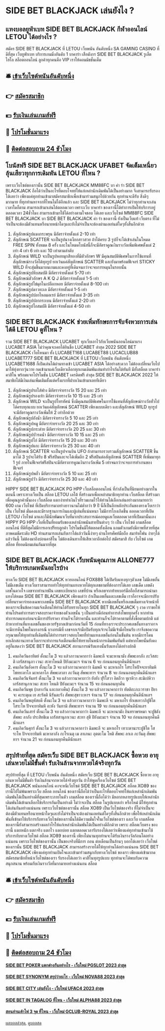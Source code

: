 # SIDE BET BLACKJACK เล่นยังไง ?
## แทงบอลยูฟ่าเบท SIDE BET BLACKJACK กีฬาออนไลน์ LETOU ได้อย่างไร ?
สมัคร SIDE BET BLACKJACK ที่ LETOU เว็บพนัน อันดับหนึ่ง SA GAMING CASINO ที่ดีที่สุด เว็บยูฟ่าเบท บริการเกมมิ่งอันดับ 1 บาคาร่า เสือมังกร SIDE BET BLACKJACK รูเล็ต ไฮโล สล็อตออนไลน์ ลูกค้าทุกคนคือ VIP เราให้คอมมิชชั่นเต็ม

## 🛎 [เข้าเว็บไซต์พนันอันดับหนึ่ง](https://bit.ly/3SdLNi2)
## 👉 [สมัครสมาชิก](https://bit.ly/3SdLNi2)
## 💵 [รับเงินเล่นเกมส์ฟรี](https://bit.ly/3dyRKHj)
## 👑 [โปรโมชั่นมาแรง](https://bit.ly/3dyRKHj)
## 📱 [ติดต่อสอบถาม 24 ชัวโมง](https://bit.ly/3dyRKHj)

## โบนัสฟรี SIDE BET BLACKJACK UFABET จัดเต็มเหนี่ยว ลุ้นเสียวทุกการเดิมพัน LETOU ที่ไหน ?
เพราะเว็บไซต์ของเรานั้น SIDE BET BLACKJACK MM88FC บา ค่า ร่า SIDE BET BLACKJACK ถือได้ว่าเป็นอะไรที่ตอบโจทย์ให้แก่เหล่านักเดิมพันได้เป็นอย่างมาก จึงสามารถรับรองได้เลยว่า เพียงแค่ทุกท่านเข้ามาสมัครสมาชิกเพื่อเข้ามาร่วมสนุกไปด้วยกัน ทุกท่านจะดีรับ สิ่งดีๆมากมาย ที่ทุกท่านหาจากที่ไหนไม่ได้อีกแล้ว และ SIDE BET BLACKJACK ไม่ว่าทุกท่านจะเล่นเวลาใดก็ตาม สามารถเข้ามาเล่นได้ตลอดเวลา เพราะเว็บ บาคาร่า ของเรานี้ได้ทำการเปิดให้บริการอยู่ตลอดเวลา 24ชั่วโมง สามารถเข้ามาใช้ได้อย่างตามใจชอบ ได้เลย และเว็บไซต์ MM88FC SIDE BET BLACKJACK บา SIDE BET BLACKJACK ค่า ร่า ของเรานี้ ยังเป็นเว็บแท้ เว็บตรง ที่ไม่จำเป็นจะต้องมีตัวแทนหรือนายหน้าใดๆและยังไม่จำเป็นจะต้องผ่านเอเย่นต์ใดๆทั้งสิ้นอีกด้วย
1. สัญลักษณ์รูปแมงกระพรุน มีอัตราจ่ายตั้งแต่ 2-10 เท่า
2. สัญลักษณ์ SCATTER จะเป็นรูปนางเงือกสาวสวย ถ้าได้ครบ 3 รูปก็จะได้เข้าเล่นในโหมด FREE SPIN ทั้งหมด 8 ครั้ง และในโหมดโบนัสนี้ก็จะมีอัตราคูณเงินรางวัลเพิ่มพิเศษตั้งแต่ 2 เท่า 4 เท่า 6 เท่า และ 10 เท่าตามลำดับ
3. สัญลักษณ์ WILD จะเป็นรูปหอยมุกสีทองที่มีตัวอักษร W มีคุณสมบัติพิเศษในการใช้แทนที่สัญลักษณ์รางวัลได้ทุกรูป ยกเว้นแค่สัญลักษณ์ SCATTER และยังมาพร้อมฟีเจอร์ STICKY WILD ที่จะสุ่มขึ้นมาบนเกมและคงอยู่ที่เดิมจนกว่าจะจบการหมุนในรอบนั้น
4. สัญลักษณ์รูปหีบสมบัติ มีอัตราจ่ายตั้งแต่ 5-70 เท่า
5. สัญลักษณ์ตัวอักษร A K Q J มีอัตราจ่ายตั้งแต่ 1-5 เท่า
6. สัญลักษณ์รูปไข่มุกในเปลือกหอย มีอัตราจ่ายตั้งแต่ 8-100 เท่า
7. สัญลักษณ์รูปดาวทะเล มีอัตราจ่ายตั้งแต่ 1-5 เท่า
8. สัญลักษณ์รูปปลาไหลมอเรย์ มีอัตราจ่ายตั้งแต่ 3-35 เท่า
9. สัญลักษณ์รูปปลากระเบน มีอัตราจ่ายตั้งแต่ 2-20 เท่า
10. สัญลักษณ์รูปโถสมบัติ มีอัตราจ่ายตั้งแต่ 4-50 เท่า

## SIDE BET BLACKJACK ช่วยเพิ่มทักษะการจับจังหวะการเล่นได้ดี LETOU ดูที่ไหน ?
รวม SIDE BET BLACKJACK LUCABET ทุกเว็บเอาไว้กับเว็บพนันออนไลน์มาแรง LUCABET ASIA ไม่ว่าคุณจะเคยได้ยินชื่อ LUCABET ล่าสุด 2022 SIDE BET BLACKJACK เว็บไหนมา ทั้ง LUCABET168 LUCABET88 LUCACLUB88 LUCABET777 SIDE BET BLACKJACK ที่ LETOU เว็บพนัน อันดับหนึ่ง LUCABET1688 ก็เปิดเล่นได้ผ่านทางเข้า LUCABET ASIA ได้อย่างสะดวก ไม่ต้องเปลี่ยนเว็บไปมาให้ยุ่งยากวุ่นวาย กดเข้ามาแค่เว็บเดียวเลือกทุกเกมเดิมพันเล่นทำกำไรกันได้ทันที มีทั้งสล็อต บาคาร่า คาสิโน พร้อมแจกโปรโมชั่น LUCABET เครดิตฟรี ล่าสุด SIDE BET BLACKJACK 2022 ให้สมาชิกได้มีเงินเล่นเพิ่มเติมตั้งแต่ครั้งแรกที่ฝากเงินเข้ามาเลยทีเดียว
1. สัญลักษณ์รูปรถใส่ฟาง มีอัตราจ่ายรางวัล 15 20 และ 25 เท่า
2. สัญลักษณ์รูปรองเท้า มีอัตราจ่ายรางวัล 10 15 และ 25 เท่า
3. สัญลักษณ์ WILD จะเป็นรูปโทรทัศน์ ซึ่งมีคุณสมบัติพิเศษในการใช้แทนที่สัญลักษณ์รางวัลทั่วไปได้ครบทุกแบบ ยกเว้นแค่สัญลักษณ์ SCATTER เพียงแบบเดียว และสัญลักษณ์ WILD ทุกรูปจะมีอัตราคูณรางวัลเพิ่มให้ 2 เท่าอีกด้วย
4. สัญลักษณ์รูปถังน้ำ มีอัตราจ่ายรางวัล 5 10 และ 25 เท่า
5. สัญลักษณ์รูปหมู มีอัตราจ่ายรางวัล 20 25 และ 30 เท่า
6. สัญลักษณ์รูปกระต่าย มีอัตราจ่ายรางวัล 20 25 และ 30 เท่า
7. สัญลักษณ์รูปบัวรดน้ำ มีอัตราจ่ายรางวัล 10 15 และ 25 เท่า
8. สัญลักษณ์รูปไก่ มีอัตราจ่ายรางวัล 15 20 และ 30 เท่า
9. สัญลักษณ์รูปแกะ มีอัตราจ่ายรางวัล 25 30 และ 40 เท่า
10. สัญลักษณ์ SCATTER จะเป็นรูปจานบิน UFO ถ้าสามารถรวบรวมสัญลักษณ์ SCATTER ขึ้นมาได้ 3 รูปจะได้รับ 8 ฟรีสปินและจะได้เพิ่มอีก 2 ฟรีสปินต่อสัญลักษณ์ SCATTER ที่เพิ่มมาทุก 1 รูป ภายในฟีเจอร์ฟรีสปินจะมีอัตราการคูณเงินรางวัลเพิ่ม 5 เท่าจนกว่าจะจบการทำงานของฟีเจอร์
11. สัญลักษณ์รูปพลั่ว มีอัตราจ่ายรางวัล 5 10 และ 25 เท่า
12. สัญลักษณ์รูปวัว มีอัตราจ่ายรางวัล 25 30 และ 40 เท่า

HIPPY SIDE BET BLACKJACK PG HPP เว็บสล็อตออนไลน์ ที่กำลังเป็นที่นิยมอย่างมากในตอนนี้ เพราะทางเว็บเป็น สล็อต LETOU  เลโต้ ที่สร้างมาเพื่อเหล่าสมาชิกทุกท่าน เว็บสล็อต ที่สร้างมาเพื่อคุณลูกค้านั้นเอง เว็บสล็อต แตกง่ายทำเงินไวที่รวมเกมไว้ให้ท่านได้เลือกเล่นอย่างมากมายกว่า 600 เกม เว็บไซต์ ที่เปิดบริการมาอย่างยาวนานไม่ต่ำกว่า 9 ปี นี่ก็เป็นอีกหลักประกันของทางเว็บเราว่าเป็น เว็บไซต์ มั่นคงและมีรากฐานการเงินและผู้เล่นที่แน่นหนา ไม่มีการโกงเกิดขึ้น ตลอดเวลาที่เปิด LETOU เว็บไซต์ มาและก็มีนักพัฒนาเว็บที่มากประสบการณ์คอยดูแลเว็บตลอดเวลาที่เปิดมานั้นเอง HIPPY PG HPP เว็บที่เป็นที่ยอมรับของเหล่านักพนันสายปั่นต่างๆ ว่า เป็น เว็บไซต์ เกมสล็อตออนไลน์ ที่ดีที่สุดไม่มีการเอาเปรียบลูกค้า โปรโมชั่นมีให้ตลอดทั้งเดือน แถมตัวเกมยังมีภาพที่สวยที่สุด ภาพคมชัดระดับ HD ท่านสามารถเล่นกับเราได้แล้ววันนี้ง่ายๆ ผ่านโทรศัพท์มือถือ สมาร์ทโฟน ง่ายๆได้แล้ววันนี้ ไม่ต้องมาถึงบ่อนคาสิโน ไม่ต้องเดินทางให้เสียเวลาอีกต่อไป สมัครมาสิ กับ เว็บไซต์ เกมสล็อต ที่ยอดนิยมเล่นกันมากที่สุด

## SIDE BET BLACKJACK เว็บพนันคุณภาพ ALLONE777 ให้บริการเกมพนันอะไรบ้าง
ทางเว็บ SIDE BET BLACKJACK หวยออนไลน์ FOX888 ได้เปิดรับแทงทุกๆตัวเลข ไม่มีเลขอั้น ไม่มีเลขเต็ม ทางเว็บเราสามารถทำให้ทุกท่านแทงหวยได้ทุกเลขตามที่ต้องการได้เลย เลขเด็ด เลขดัง เลขในดวงใจ เลขจากทำนายฝัน เลขทะเบียนรถ เลขที่บ้าน หรือเลขจากท้ายเบอร์มือถือก็สามารถนำมาแทงได้หมด SIDE BET BLACKJACK เพียงแต่ว่า ถ้าเป็นเลขอั้นและเลขเต็ม เราก็อาจจะมีการปรับเปลี่ยนราคาจ่ายลงเฉพาะเลขนั้น SIDE BET BLACKJACK หากมีเลขอั้นหรือเลขเต็มทางเจ้าหน้าที่ของเราจะขึ้นข้อความแจ้งเตือนให้ท่านได้รับทราบในทุก SIDE BET BLACKJACK ๆ งวด เราขอให้ท่านโปรดทำการตรวจสอบราคาจ่ายของตัวเลขนั้น ๆ เป็นอย่างดีก่อนทำการส่งโพยทุกครั้ง หากท่านทำการกดแทงก่อนจะมีการปรับราคา ท่านก็จะได้ราคานั้น และท่านก็จะได้ราคาตามที่สั่งซื้อตามปกติ แต่ถ้าหากท่านที่แทงเลขอั้นของหวยรัฐบาลเข้ามาก่อนวันที่ 15 ก่อนที่ทางเราจะประกาศเลขอั้นทางเราอาจจะมีการคืนโพยในบางกรณี บางกรณีที่ เลขจากเจ้ามือปิดรับทุกเจ้าจะไม่มีเจ้ามือไหนรับ เราจึงขอความกรุณาขอให้ทุกท่านที่เดิมพันได้ทำการตรวจสอบโพยที่ท่านแทงเลขอั้นก่อนในขั้นต้น หากมีการโดนยกเลิกสถานะทางเว็บเราจะทำการแจ้งเตือนเพื่อให้ทราบในหน้าการเดิมพันทันที แต่หากโพยนั้นยังคงอยู่ก็แสดงว่า SIDE BET BLACKJACK สถานการณ์รับแทงนั้นรับแทงได้อย่างปกติ
1. คนเกิดวันอาทิตย์ ตั้งนะโม 3 จบ แล้วภาวนาคาถาว่า ฉิมพะลี จะมะหานามัง สัพพะลาภัง ภะวิสสะติ เถรัสสานุภา เวนะ สะทาโหนติ ปิยังมะมะฯ จำนวน 6 จบ ก่อนนอนทุกคืนดีนักแลฯ
2. คนเกิดวันอังคาร ตั้งนะโม 3 จบ แล้วภาวนาคาถาว่า ฉิมพลี จะ มะหาเถโร โสระโหปัจจะยาทิมหิ ไชยยะลาโภ มะหาลาโภ สัพพะลาภา ภะวันตุ สัพพะทาฯ จำนวน 8 จบ ก่อนนอนทุกคืนดีนักแลฯ
3. คนเกิดวันจันทร์ ตั้งนะโม 3 จบ แล้วภาวนาคาถาว่า ยังยัง ปุริโสวา อิตถีวา ทูเรหิวา สะมิเปหิวา เถรัสสานุภาเวนะ สะทา โหนติ ปิยังมะมะฯ จำนวน 15 จบ ก่อนนอนทุกคืน
4. คนเกิดวันพุธ (กลางวัน และกลางคืน) ตั้งนะโม 3 จบ แล้วภาวนาคาถาว่า ทัตติถะภะเวราชา ปิยาจะ คะระตุเม เย สะรัตติ นิรันตะรัง สัพพะสุขาวะหาฯ จำนวน 17 จบ ก่อนนอนทุกคืนดีนักแลฯ
5. คนเกิดวันพฤหัสบดี ตั้งนะโม 3 จบ แล้วภาวนาคาถาว่า ฉิมพะลี จะ มหาเถโร ยักเขเทวาภิปูชิโต โสระโห ปัจจะยาทิมหิ อะหัง วันทามิ สัพพะทาฯ จำนวน 19 จบ ก่อนนอนทุกคืนดีนักแลฯ
6. คนเกิดวันเสาร์ ตั้งนะโม 3 จบ แล้วภาวนาคาถาว่า ฉิมพะลี จะ มะหานามัง อินทราพรหมา จะปูชิตัง สัพพะ ลาภัง ประสิทธิเม เถรัสสานุภาเวนะ สะทา สุขี ปิยังมะมะฯ จำนวน 10 จบ ก่อนนอนทุกคืนดีนักแลฯ
7. คนเกิดวันศุกร์ ตั้งนะโม 3 จบ แล้วภาวนาคาถาว่า ฉิมพะลี จะ มหาเถโร เทวะตานะระปูชิโต โสระโห ปัจจะยาทิมหิ มะหาลาภัง กะโรเนตุ เม ลาเภนะ อุตตะโม โหติ สัพพะ ลาเภ ภะวันตุ สัพพะทาฯ จำนวน 21 จบ ก่อนนอนทุกคืนดีนักแลฯ

## สรุปท้ายที่สุด สมัครเว็บ SIDE BET BLACKJACK ซื้อหวย อายุ เล่นหวยไม่มีขั้นต่ำ รับเงินล้านจากหวยได้จริงทุกวัน
สรุปท้ายที่สุด ที่ LETOU เว็บพนัน อันดับหนึ่ง สมัครเว็บ SIDE BET BLACKJACK ซื้อหวย อายุ เล่นหวยไม่มีขั้นต่ำ รับเงินล้านจากหวยได้จริงทุกวัน ถ้าให้พูดเรื่องเว็บไซต์ SIDE BET BLACKJACK พนันออนไลน์ คงจะหนีเว็บไซต์ SIDE BET BLACKJACK สล็อต XO89 ของเรานี้ไปไม่พ้นเพราะเว็บ สล็อต ออนไลน์ ของเรานี้ถือได้ว่าเป็นอะไรที่ตอบโจทย์ให้แก่เหล่านักเดิมพันเดิมพันได้เป็นอย่างดีที่สุดเพราะภายในตัว เกมสล็อต ของเรานี้ถือได้ว่า มีหลากหลายรูปแบบให้เหล่านักเดิมพันได้เข้ามาเลือกใช้บริการกันเป็นอย่างดี ไม่ว่าจะเป็น สล็อต ในรูปแบบเก่า หรือใหม่ มีให้ทุกท่านได้เล่นกันอย่างแน่นอน เพราะเว็บไซต์ของเรานั้น สล็อต XO89 เป็นเว็บไซต์ของจริง ที่ไม่จำเป็นจะต้องมีตัวแทนหรือนายหน้าใดๆและยังไม่จำเป็นจะต้องผ่านเอเย่นต์ใดๆทั้งสิ้นอีกด้วย เพื่อให้เหล่านักเดิมพันที่เข้ามาใช้บริการกับทางเว็บไซต์ของเรานั้นได้มีความมั่นใจในเว็บไซต์ของเรา และเว็บ เกมสล็อต ของเรานี้ยังสามารถสร้างผลกำไรให้แก่เหล่านักเดิมพันได้เป็นอย่างดีอีกด้วย เพราะ สล็อตเว็บตรง ของเรานี้ แตกหนัก แตกจริง แตกไว แตกบ่อย แตกตลอดเวลารับรองได้เลยว่าเพียงแค่ทุกท่านเข้ามาใช้บริการกับทางเว็บไซต์ สล็อต XO89 ของเรานี้ เพียงไม่นานทุกท่านจะได้รับเงินรางวัลก้อนโตอย่างแน่นอน เพราะเว็บไซต์ของเรานั้น เป็นของจริงที่มีการ ถอน ต่อเดือนเป็นล้านๆ บอกได้เลยว่า เว็บไซต์ของเรานั้น SIDE BET BLACKJACK สามารถสร้างรายได้ให้ทุกท่านได้อย่างแน่นอน SIDE BET BLACKJACK เพียงแค่ทุกท่านเปิดใจและเข้ามาร่วมสนุกกับทางเว็บไซต์ ของเรา เพียงแค่เข้ามากดสมัครสมาชิกที่หน้าเว็บไซต์ของเรา รับรองได้เลยว่า คาสิโนทุกรูปแบบ ทุกท่านจะได้พบกับความสนุกสนาน พร้อมกับเงินรางวัลที่มากมายอย่างแน่นอน
สล็อต

## 🛎 [เข้าเว็บไซต์พนันอันดับหนึ่ง](https://bit.ly/3SdLNi2)
## 👉 [สมัครสมาชิก](https://bit.ly/3SdLNi2)
## 💵 [รับเงินเล่นเกมส์ฟรี](https://bit.ly/3dyRKHj)
## 👑 [โปรโมชั่นมาแรง](https://bit.ly/3dyRKHj)
## 📱 [ติดต่อสอบถาม 24 ชัวโมง](https://bit.ly/3dyRKHj)

#### [SIDE BET POKER แตกต่างกันอย่างไร - เว็บใหม่ PGSLOT 2023 ล่าสุด](https://atom.io/themes/side%20bet%20poker%20แตกต่างกันอย่างไร%20-%20เว็บใหม่%20pgslot%202023%20ล่าสุด)
#### [SIDE BET SYNONYM สรุปว่าอะไร - เว็บใหม่ NOVA88 2023 ล่าสุด](https://atom.io/themes/side%20bet%20synonym%20สรุปว่าอะไร%20-%20เว็บใหม่%20nova88%202023%20ล่าสุด)
#### [SIDE BET CITY เล่นยังไง - เว็บใหม่ UFAC4 2023 ล่าสุด](https://atom.io/themes/side%20bet%20city%20เล่นยังไง%20-%20เว็บใหม่%20ufac4%202023%20ล่าสุด)
#### [SIDE BET IN TAGALOG ที่ไหน - เว็บใหม่ ALPHA88 2023 ล่าสุด](https://atom.io/themes/side%20bet%20in%20tagalog%20ที่ไหน%20-%20เว็บใหม่%20alpha88%202023%20ล่าสุด)
#### [สอนอ่านเค้าไพ่ 3 จุด ที่ไหน - เว็บใหม่ GCLUB-ROYAL 2023 ล่าสุด](https://atom.io/themes/สอนอ่านเค้าไพ่%203%20จุด%20ที่ไหน%20-%20เว็บใหม่%20gclub-royal%202023%20ล่าสุด)

[ผลบอลล่าสุด](https://siamsport.tv "ผลบอลล่าสุด"), [ดูบอลสด](https://siamsport.tv/ดูบอลสด "ดูบอลสด")